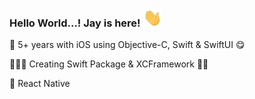 ### Hello World...! Jay is here! <img src="https://raw.githubusercontent.com/ABSphreak/ABSphreak/master/gifs/Hi.gif" width="30px">

🔭 5+ years with iOS using Objective-C, Swift & SwiftUI 😋

🧑🏻‍💻 Creating Swift Package & XCFramework 🙌🏽

🌱 React Native
